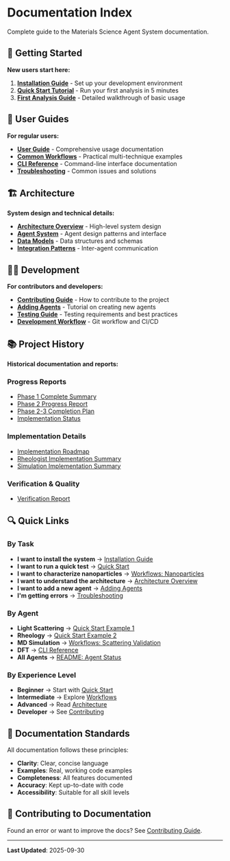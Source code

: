 # Documentation Index

Complete guide to the Materials Science Agent System documentation.

## 📖 Getting Started

**New users start here:**

1. **[Installation Guide](getting-started/installation.md)** - Set up your development environment
2. **[Quick Start Tutorial](getting-started/quickstart.md)** - Run your first analysis in 5 minutes
3. **[First Analysis Guide](getting-started/first-analysis.md)** - Detailed walkthrough of basic usage

## 📘 User Guides

**For regular users:**

- **[User Guide](guides/user-guide.md)** - Comprehensive usage documentation
- **[Common Workflows](guides/workflows.md)** - Practical multi-technique examples
- **[CLI Reference](guides/cli-reference.md)** - Command-line interface documentation
- **[Troubleshooting](guides/troubleshooting.md)** - Common issues and solutions

## 🏗️ Architecture

**System design and technical details:**

- **[Architecture Overview](architecture/overview.md)** - High-level system design
- **[Agent System](architecture/agent-system.md)** - Agent design patterns and interface
- **[Data Models](architecture/data-models.md)** - Data structures and schemas
- **[Integration Patterns](architecture/integration.md)** - Inter-agent communication

## 👩‍💻 Development

**For contributors and developers:**

- **[Contributing Guide](development/contributing.md)** - How to contribute to the project
- **[Adding Agents](development/adding-agents.md)** - Tutorial on creating new agents
- **[Testing Guide](development/testing.md)** - Testing requirements and best practices
- **[Development Workflow](development/workflow.md)** - Git workflow and CI/CD

## 📚 Project History

**Historical documentation and reports:**

### Progress Reports
- [Phase 1 Complete Summary](history/progress/PHASE1_COMPLETE_SUMMARY.md)
- [Phase 2 Progress Report](history/progress/PHASE2_PROGRESS.md)
- [Phase 2-3 Completion Plan](history/progress/PHASE2_3_COMPLETION_PLAN.md)
- [Implementation Status](history/progress/IMPLEMENTATION_STATUS.md)

### Implementation Details
- [Implementation Roadmap](history/implementation/IMPLEMENTATION_ROADMAP.md)
- [Rheologist Implementation Summary](history/implementation/RHEOLOGIST_IMPLEMENTATION_SUMMARY.md)
- [Simulation Implementation Summary](history/implementation/SIMULATION_IMPLEMENTATION_SUMMARY.md)

### Verification & Quality
- [Verification Report](history/verification/VERIFICATION_REPORT.md)

## 🔍 Quick Links

### By Task
- **I want to install the system** → [Installation Guide](getting-started/installation.md)
- **I want to run a quick test** → [Quick Start](getting-started/quickstart.md)
- **I want to characterize nanoparticles** → [Workflows: Nanoparticles](guides/workflows.md#workflow-1-nanoparticle-size-characterization)
- **I want to understand the architecture** → [Architecture Overview](architecture/overview.md)
- **I want to add a new agent** → [Adding Agents](development/adding-agents.md)
- **I'm getting errors** → [Troubleshooting](guides/troubleshooting.md)

### By Agent
- **Light Scattering** → [Quick Start Example 1](getting-started/quickstart.md#example-1-dynamic-light-scattering-dls)
- **Rheology** → [Quick Start Example 2](getting-started/quickstart.md#example-2-rheology-measurement)
- **MD Simulation** → [Workflows: Scattering Validation](guides/workflows.md#workflow-5-scattering-validation-synergy-triplet)
- **DFT** → [CLI Reference](guides/cli-reference.md)
- **All Agents** → [README: Agent Status](../README.md#-agent-status)

### By Experience Level
- **Beginner** → Start with [Quick Start](getting-started/quickstart.md)
- **Intermediate** → Explore [Workflows](guides/workflows.md)
- **Advanced** → Read [Architecture](architecture/overview.md)
- **Developer** → See [Contributing](development/contributing.md)

## 📝 Documentation Standards

All documentation follows these principles:
- **Clarity**: Clear, concise language
- **Examples**: Real, working code examples
- **Completeness**: All features documented
- **Accuracy**: Kept up-to-date with code
- **Accessibility**: Suitable for all skill levels

## 🤝 Contributing to Documentation

Found an error or want to improve the docs? See [Contributing Guide](development/contributing.md).

---

**Last Updated**: 2025-09-30
